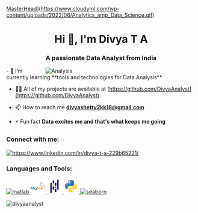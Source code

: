 [MasterHead](https://www.shutterstock.com/image-vector/business-data-analysis-analytics-web-600w-1464229004.jpg)](https://www.cloudyml.com/wp-content/uploads/2022/06/Analytics_amp_Data_Science.gif)
<h1 align="center">Hi 👋, I'm Divya T A</h1>
<h3 align="center">A passionate Data Analyst from India</h3>
<img align="right" alt="Analysis" width="400" src="https://www.cloudyml.com/wp-content/uploads/2022/06/Analytics_amp_Data_Science.gif">
- 🌱 I’m currently learning **tools and technologies for Data Analysis**

- 👨‍💻 All of my projects are available at [https://github.com/DivyaAnalyst](https://github.com/DivyaAnalyst)

- 📫 How to reach me **divyashetty2kk18@gmail.com**

- ⚡ Fun fact **Data excites me and that's what keeps me going**

<h3 align="left">Connect with me:</h3>
<p align="left">
<a href="https://linkedin.com/in/https://www.linkedin.com/in/divya-t-a-229b65221/" target="blank"><img align="center" src="https://raw.githubusercontent.com/rahuldkjain/github-profile-readme-generator/master/src/images/icons/Social/linked-in-alt.svg" alt="https://www.linkedin.com/in/divya-t-a-229b65221/" height="30" width="40" /></a>
</p>

<h3 align="left">Languages and Tools:</h3>
<p align="left"> <a href="https://www.mathworks.com/" target="_blank" rel="noreferrer"> <img src="https://upload.wikimedia.org/wikipedia/commons/2/21/Matlab_Logo.png" alt="matlab" width="40" height="40"/> </a> <a href="https://www.mysql.com/" target="_blank" rel="noreferrer"> <img src="https://raw.githubusercontent.com/devicons/devicon/master/icons/mysql/mysql-original-wordmark.svg" alt="mysql" width="40" height="40"/> </a> <a href="https://pandas.pydata.org/" target="_blank" rel="noreferrer"> <img src="https://raw.githubusercontent.com/devicons/devicon/2ae2a900d2f041da66e950e4d48052658d850630/icons/pandas/pandas-original.svg" alt="pandas" width="40" height="40"/> </a> <a href="https://www.python.org" target="_blank" rel="noreferrer"> <img src="https://raw.githubusercontent.com/devicons/devicon/master/icons/python/python-original.svg" alt="python" width="40" height="40"/> </a> <a href="https://seaborn.pydata.org/" target="_blank" rel="noreferrer"> <img src="https://seaborn.pydata.org/_images/logo-mark-lightbg.svg" alt="seaborn" width="40" height="40"/> </a> </p>

<p><img align="center" src="https://github-readme-stats.vercel.app/api/top-langs?username=divyaanalyst&show_icons=true&locale=en&layout=compact" alt="divyaanalyst" /></p>
